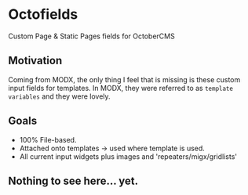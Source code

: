 # Octofields

Custom Page & Static Pages fields for OctoberCMS

## Motivation

Coming from MODX, the only thing I feel that is missing is these custom input fields for templates. In MODX, they were referred to as `template variables` and they were lovely.

## Goals
* 100% File-based.
* Attached onto templates -> used where template is used.
* All current input widgets plus images and 'repeaters/migx/gridlists'

## Nothing to see here... yet.
